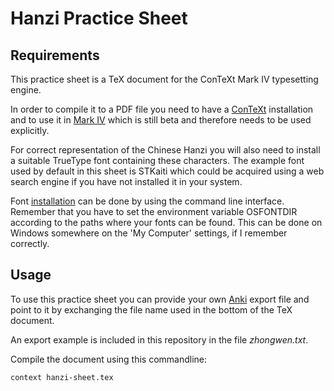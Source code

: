 Hanzi Practice Sheet
====================

Requirements
------------
This practice sheet is a TeX document for the ConTeXt Mark IV typesetting
engine.

In order to compile it to a PDF file you need to have a
[ConTeXt][1] installation and to use it in [Mark IV][2] which is
still beta and therefore needs to be used explicitly.

For correct representation of the Chinese Hanzi you will also need to install a
suitable TrueType font containing these characters.
The example font used by default in this sheet is STKaiti which could be
acquired using a web search engine if you have not installed it in your system.

Font [installation][3] can be done by using the command line interface.
Remember that you have to set the environment variable OSFONTDIR according to
the paths where your fonts can be found. This can be done on Windows somewhere
on the 'My Computer' settings, if I remember correctly.


Usage
-----
To use this practice sheet you can provide your own [Anki][4]
export file and point to it by exchanging the file name used in the bottom of
the TeX document.

An export example is included in this repository in the file *zhongwen.txt*.

Compile the document using this commandline:
```
context hanzi-sheet.tex
```


   [1]: http://wiki.contextgarden.net/ConTeXt_Standalone "ConTeXt"
   [2]: http://wiki.contextgarden.net/Running_Mark_IV    "Running Mark IV"
   [3]: http://wiki.contextgarden.net/Fonts_in_LuaTeX    "Fonts in LuaTeX"
   [4]: http://ankisrs.net/  "Anki"

